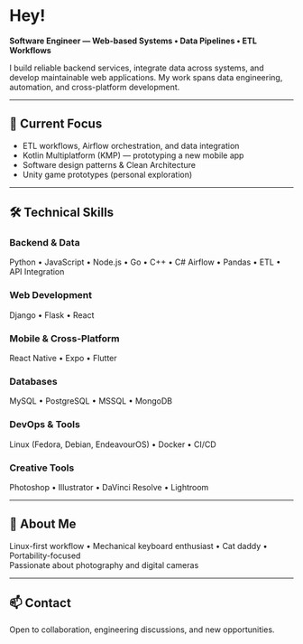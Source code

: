 # **Hey!**

**Software Engineer — Web-based Systems • Data Pipelines • ETL Workflows**

I build reliable backend services, integrate data across systems, and develop maintainable web applications. My work spans data engineering, automation, and cross-platform development.

---

## 🚀 **Current Focus**
- ETL workflows, Airflow orchestration, and data integration  
- Kotlin Multiplatform (KMP) — prototyping a new mobile app  
- Software design patterns & Clean Architecture  
- Unity game prototypes (personal exploration)

---

## 🛠️ **Technical Skills**

### **Backend & Data**
Python • JavaScript • Node.js • Go • C++ • C#
Airflow • Pandas • ETL • API Integration

### **Web Development**
Django • Flask • React

### **Mobile & Cross-Platform**
React Native • Expo • Flutter

### **Databases**
MySQL • PostgreSQL • MSSQL • MongoDB

### **DevOps & Tools**
Linux (Fedora, Debian, EndeavourOS) • Docker • CI/CD

### **Creative Tools**
Photoshop • Illustrator • DaVinci Resolve • Lightroom

---

## 🌱 **About Me**
Linux-first workflow • Mechanical keyboard enthusiast • Cat daddy • Portability-focused  
Passionate about photography and digital cameras

---

## 📫 **Contact**
Open to collaboration, engineering discussions, and new opportunities.
